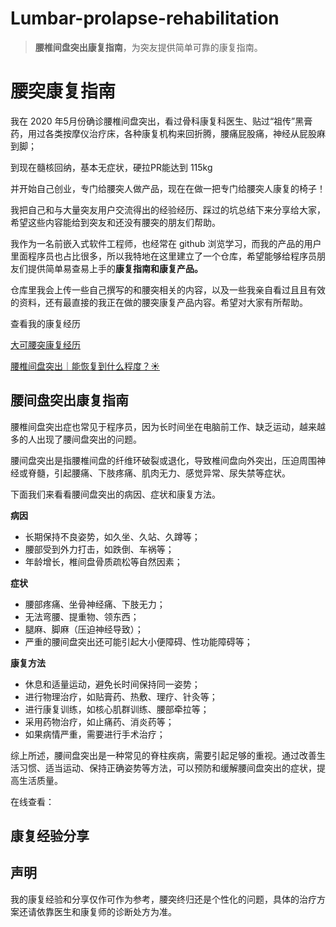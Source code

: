 # Lumbar-prolapse-rehabilitation

> **腰椎间盘突出康复指南**，为突友提供简单可靠的康复指南。
> 

# 腰突康复指南

我在 2020 年5月份确诊腰椎间盘突出，看过骨科康复科医生、贴过“祖传”黑膏药，用过各类按摩仪治疗床，各种康复机构来回折腾，腰痛屁股痛，神经从屁股麻到脚；

到现在髓核回纳，基本无症状，硬拉PR能达到 115kg

并开始自己创业，专门给腰突人做产品，现在在做一把专门给腰突人康复的椅子！

我把自己和与大量突友用户交流得出的经验经历、踩过的坑总结下来分享给大家，希望这些内容能给到突友和还没有腰突的朋友们帮助。

我作为一名前嵌入式软件工程师，也经常在 github 浏览学习，而我的产品的用户里面程序员也占比很多，所以我特地在这里建立了一个仓库，希望能够给程序员朋友们提供简单易查易上手的**康复指南和康复产品。**

仓库里我会上传一些自己撰写的和腰突相关的内容，以及一些我亲自看过且且有效的资料，还有最直接的我正在做的腰突康复产品内容。希望对大家有所帮助。

查看我的康复经历

[大可腰突康复经历](https://www.notion.so/fc03a301e7a143448363d64944f2286d?pvs=21)

[腰椎间盘突出｜能恢复到什么程度？☀️](https://www.xiaohongshu.com/explore/64e865f3000000000103c05a)

## **腰间盘突出康复指南**

腰椎间盘突出症也常见于程序员，因为长时间坐在电脑前工作、缺乏运动，越来越多的人出现了腰间盘突出的问题。

腰间盘突出是指腰椎间盘的纤维环破裂或退化，导致椎间盘向外突出，压迫周围神经或脊髓，引起腰痛、下肢疼痛、肌肉无力、感觉异常、尿失禁等症状。

下面我们来看看腰间盘突出的病因、症状和康复方法。

**病因**

- 长期保持不良姿势，如久坐、久站、久蹲等；
- 腰部受到外力打击，如跌倒、车祸等；
- 年龄增长，椎间盘骨质疏松等自然因素；

**症状**

- 腰部疼痛、坐骨神经痛、下肢无力；
- 无法弯腰、提重物、领东西；
- 腿麻、脚麻（压迫神经导致）；
- 严重的腰间盘突出还可能引起大小便障碍、性功能障碍等；

**康复方法**

- 休息和适量运动，避免长时间保持同一姿势；
- 进行物理治疗，如贴膏药、热敷、理疗、针灸等；
- 进行康复训练，如核心肌群训练、腰部牵拉等；
- 采用药物治疗，如止痛药、消炎药等；
- 如果病情严重，需要进行手术治疗；

综上所述，腰间盘突出是一种常见的脊柱疾病，需要引起足够的重视。通过改善生活习惯、适当运动、保持正确姿势等方法，可以预防和缓解腰间盘突出的症状，提高生活质量。

在线查看：

## 康复经验分享

## 声明

我的康复经验和分享仅作可作为参考，腰突终归还是个性化的问题，具体的治疗方案还请依靠医生和康复师的诊断处方为准。
